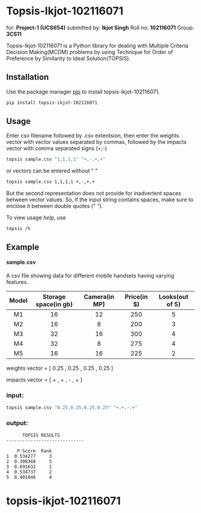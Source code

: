 # Topsis-Ikjot-102116071

for: **Project-1 (UCS654)**
submitted by: **Ikjot Singh**
Roll no: **102116071**
Group: **3CS11**


Topsis-Ikjot-102116071 is a Python library for dealing with Multiple Criteria Decision Making(MCDM) problems by using Technique for Order of Preference by Similarity to Ideal Solution(TOPSIS).

## Installation

Use the package manager [pip](https://pip.pypa.io/en/stable/) to install topsis-ikjot-102116071.

```bash
pip install topsis-ikjot-102116071
```



## Usage

Enter csv filename followed by .csv extentsion, then enter the weights vector with vector values separated by commas, followed by the impacts vector with comma separated signs (+,-)
```bash
topsis sample.csv "1,1,1,1" "+,-,+,+"
```
or vectors can be entered without " "
```bash
topsis sample.csv 1,1,1,1 +,-,+,+
```

But the second representation does not provide for inadvertent spaces between vector values. So, if the input string contains spaces, make sure to enclose it between double quotes (" ").

To view usage _help_, use
```
topsis /h
```
## Example

#### sample.csv

A csv file showing data for different mobile handsets having varying features.

| Model  | Storage space(in gb) | Camera(in MP)| Price(in $)  | Looks(out of 5) |
| :----: |:--------------------:|:------------:|:------------:|:---------------:|
| M1 | 16 | 12 | 250 | 5 |
| M2 | 16 | 8  | 200 | 3 |
| M3 | 32 | 16 | 300 | 4 |
| M4 | 32 | 8  | 275 | 4 |
| M5 | 16 | 16 | 225 | 2 |

weights vector = [ 0.25 , 0.25 , 0.25 , 0.25 ]

impacts vector = [ + , + , - , + ]

### input:

```python
topsis sample.csv "0.25,0.25,0.25,0.25" "+,+,-,+"
```

### output:
```
      TOPSIS RESULTS
-----------------------------

    P-Score  Rank
1  0.534277     3
2  0.308368     5
3  0.691632     1
4  0.534737     2
5  0.401046     4
```
# topsis-ikjot-102116071

